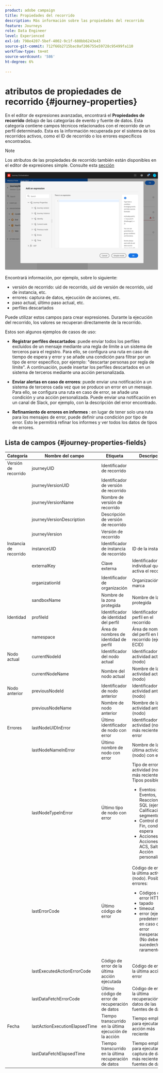 ```yaml
---
product: adobe campaign
title: Propiedades del recorrido
description: Más información sobre las propiedades del recorrido
feature: Journeys
role: Data Engineer
level: Experienced
exl-id: 798e4207-5bef-4002-9c1f-608bb6243e43
source-git-commit: 712f66b2715bac0af206755e59728c95499fa110
workflow-type: tm+mt
source-wordcount: '586'
ht-degree: 6%

---
```


# atributos de propiedades de recorrido {#journey-properties}

En el editor de expresiones avanzadas, encontrará el **Propiedades de recorrido** debajo de las categorías de evento y fuente de datos. Esta categoría contiene campos técnicos relacionados con el recorrido de un perfil determinado. Esta es la información recuperada por el sistema de los recorridos activos, como el ID de recorrido o los errores específicos encontrados.

>[!NOTE]
>
>Los atributos de las propiedades de recorrido también están disponibles en el editor de expresiones simple. Consulte esta [sección](../building-journeys/condition-activity.md#about_condition)

![](../assets/journey-properties.png)

Encontrará información, por ejemplo, sobre lo siguiente:

* versión de recorrido: uid de recorrido, uid de versión de recorrido, uid de instancia, etc.
* errores: captura de datos, ejecución de acciones, etc.
* paso actual, último paso actual, etc.
* perfiles descartados

Puede utilizar estos campos para crear expresiones. Durante la ejecución del recorrido, los valores se recuperan directamente de la recorrido.

Estos son algunos ejemplos de casos de uso:

* **Registrar perfiles descartados**: puede enviar todos los perfiles excluidos de un mensaje mediante una regla de límite a un sistema de terceros para el registro. Para ello, se configura una ruta en caso de tiempo de espera y error y se añade una condición para filtrar por un tipo de error específico, por ejemplo: &quot;descartar personas por regla de límite&quot;. A continuación, puede insertar los perfiles descartados en un sistema de terceros mediante una acción personalizada.

* **Enviar alertas en caso de errores**: puede enviar una notificación a un sistema de terceros cada vez que se produce un error en un mensaje. Para ello, se configura una ruta en caso de error, se añade una condición y una acción personalizada. Puede enviar una notificación en un canal de Slack, por ejemplo, con la descripción del error encontrado.

* **Refinamiento de errores en informes** : en lugar de tener solo una ruta para los mensajes de error, puede definir una condición por tipo de error. Esto le permitirá refinar los informes y ver todos los datos de tipos de errores.

## Lista de campos {#journey-properties-fields}

| Categoría | Nombre del campo | Etiqueta | Descripción |
|---|---|---|------------|
| Versión de recorrido | journeyUID | Identificador de recorrido |  |
|  | journeyVersionUID | Identificador de versión de recorrido |  |
|  | journeyVersionName | Nombre de versión de recorrido |  |
|  | journeyVersionDescription | Descripción de versión de recorrido |  |
|  | journeyVersion | Versión de recorrido |  |
| Instancia de recorrido | instanceUID | Identificador de instancia de recorrido | ID de la instancia |
|  | externalKey | Clave externa | Identificador individual que activa el recorrido |
|  | organizationId | Identificador de organización | Organización de la marca |
|  | sandboxName | Nombre de la zona protegida | Nombre de la zona protegida |
| Identidad | profileId | Identificador de identidad del perfil | Identificador del perfil en el recorrido |
|  | namespace | Área de nombres de identidad de perfil | Área de nombres del perfil en la recorrido (ejemplo: ECID) |
| Nodo actual | currentNodeId | Identificador del nodo actual | Identificador de la actividad actual (nodo) |
|  | currentNodeName | Nombre del nodo actual | Nombre de la actividad actual (nodo) |
| Nodo anterior | previousNodeId | Identificador de nodo anterior | Identificador de la actividad anterior (nodo) |
|  | previousNodeName | Nombre de nodo anterior | Nombre de la actividad anterior (nodo) |
| Errores | lastNodeUIDInError | Último identificador de nodo con error | Identificador de la actividad (nodo) más reciente con error |
|  | lastNodeNameInError | Último nombre de nodo con error | Nombre de la última actividad (nodo) con error |
|  | lastNodeTypeInError | Último tipo de nodo con error | Tipo de error de la actividad (nodo) más reciente. Tipos posibles:<ul><li>Eventos: Eventos, Reacciones, SQL (ejemplo: Calificación de segmentos)</li><li>Control de flujo: Fin, condición, espera</li><li>Acciones: Acciones de ACS, Salto, Acción personalizada</li></ul> |
|  | lastErrorCode | Último código de error | Código de error de la última actividad (nodo). Posibles errores: <ul><li>Códigos de error HTTP</li><li>tapado</li><li>timeout</li><li>error (ejemplo: predeterminado en caso de error inesperado. (No debería suceder/muy raramente)</li></ul> |
|  | lastExecutedActionErrorCode | Código de error de la última acción ejecutada | Código de error de la última acción por error |
|  | lastDataFetchErrorCode | Último código de error de recuperación de datos | Código de error de la última recuperación de datos de las fuentes de datos |
| Fecha | lastActionExecutionElapsedTime | Tiempo transcurrido en la última ejecución de la acción | Tiempo empleado para ejecutar la acción más reciente |
|  | lastDataFetchElapsedTime | Tiempo transcurrido en la última recuperación de datos | Tiempo empleado para ejecutar la captura de datos más reciente de las fuentes de datos |

